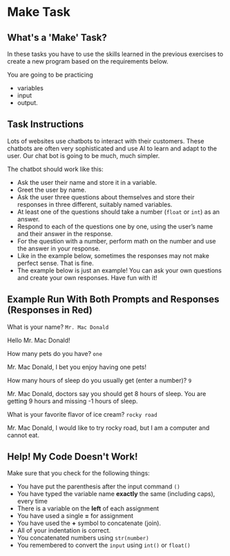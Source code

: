 # Make Task

## What's a 'Make' Task?

In these tasks you have to use the skills learned in the previous exercises to create a new program based on the requirements below.

You are going to be practicing 
- variables
- input
- output.

## Task Instructions

Lots of websites use chatbots to interact with their customers.  These chatbots are often very sophisticated and use AI to learn and adapt to the user.  Our chat bot is going to be much, much simpler.
 
The chatbot should work like this:
 
- Ask the user their name and store it in a variable.
- Greet the user by name.
- Ask the user three questions about themselves and store their responses in three different, suitably named variables.
- At least one of the questions should take a number (`float` or `int`) as an answer.
- Respond to each of the questions one by one, using the user’s name and their answer in the response.
- For the question with a number, perform math on the number and use the answer in your response.
- Like in the example below, sometimes the responses may not make perfect sense. That is fine. 
- The example below is just an example! You can ask your own questions and create your own responses. Have fun with it!


## Example Run With Both Prompts and Responses (Responses in Red)

What is your name? `Mr. Mac Donald`

Hello Mr. Mac Donald!

How many pets do you have? `one`

Mr. Mac Donald, I bet you enjoy having one pets!

How many hours of sleep do you usually get (enter a number)? `9`

Mr. Mac Donald, doctors say you should get 8 hours of sleep. You are getting 9 hours and missing -1 hours of sleep.

What is your favorite flavor of ice cream? `rocky road`

Mr. Mac Donald, I would like to try rocky road, but I am a computer and cannot eat.


## Help! My Code Doesn't Work!

Make sure that you check for the following things:

- You have put the parenthesis after the input command `()`
- You have typed the variable name **exactly** the same (including caps), every time
- There is a variable on the **left** of each assignment
- You have used a single **=** for assignment
- You have used the **+** symbol to concatenate (join).
- All of your indentation is correct.
- You concatenated numbers using `str(number)`
- You remembered to convert the `input` using `int()` or `float()`

